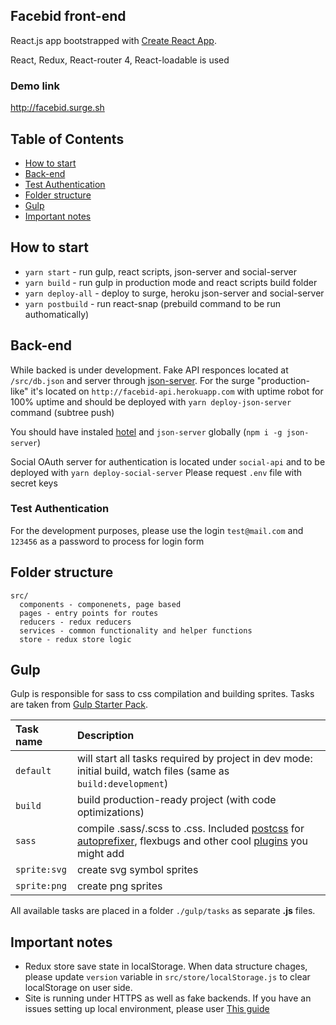## Facebid front-end
React.js app bootstrapped with [Create React App](https://github.com/facebookincubator/create-react-app).

React, Redux, React-router 4, React-loadable is used

### Demo link
http://facebid.surge.sh

## Table of Contents
- [How to start](#hot-to-start)
- [Back-end](#back-end)
- [Test Authentication](#test-authentication)
- [Folder structure](#folder-structure)
- [Gulp](#gulp)
- [Important notes](#important-notes)

## How to start
* `yarn start` - run gulp, react scripts, json-server and social-server
* `yarn build` - run gulp in production mode and react scripts build folder
* `yarn deploy-all` - deploy to surge, heroku json-server and social-server
* `yarn postbuild` - run react-snap (prebuild command to be run authomatically)

## Back-end
While backed is under development. Fake API responces located at `/src/db.json` and server through [json-server](https://github.com/typicode/json-server). For the surge "production-like" it's located on `http://facebid-api.herokuapp.com` with uptime robot for 100% uptime and should be deployed with `yarn deploy-json-server` command (subtree push)

You should have instaled [hotel](https://github.com/typicode/hotel) and `json-server` globally (`npm i -g json-server`)

Social OAuth server for authentication is located under `social-api` and to be deployed with `yarn deploy-social-server`
Please request `.env` file with secret keys

### Test Authentication
For the development purposes, please use the login `test@mail.com` and `123456` as a password to process for login form

## Folder structure
```
src/
  components - componenets, page based
  pages - entry points for routes
  reducers - redux reducers
  services - common functionality and helper functions
  store - redux store logic
```

## Gulp
Gulp is responsible for sass to css compilation and building sprites. Tasks are taken from [Gulp Starter Pack](http://github.com/dpmango/gulp-starter-pack).

Task name          | Description                                                      
:------------------|:----------------------------------
`default`          | will start all tasks required by project in dev mode: initial build, watch files (same as `build:development`)
`build`            | build production-ready project (with code optimizations)
`sass` 	           | compile .sass/.scss to .css. Included [postcss](https://github.com/postcss/postcss) for [autoprefixer](https://github.com/postcss/autoprefixer), flexbugs and other cool [plugins](https://github.com/postcss/postcss#plugins) you might add
`sprite:svg`       | create svg symbol sprites
`sprite:png`       | create png sprites

All available tasks are placed in a folder `./gulp/tasks` as separate **.js** files.

## Important notes
- Redux store save state in localStorage. When data structure chages, please update `version` variable in `src/store/localStorage.js` to clear localStorage on user side.
- Site is running under HTTPS as well as fake backends. If you have an issues setting up local environment, please user [This guide]( https://medium.freecodecamp.org/how-to-get-https-working-on-your-local-development-environment-in-5-minutes-7af615770eec)
